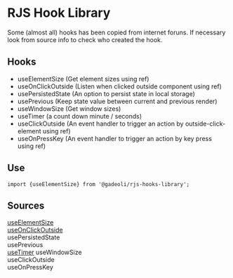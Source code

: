 # RJS Hook Library

Some (almost all) hooks has been copied from internet foruns. If necessary look from source info to check who created the hook.

## Hooks
 
- useElementSize (Get element sizes using ref)   
- useOnClickOutside (Listen when clicked outside component using ref)    
- usePersistedState (An option to persist state in local storage)  
- usePrevious (Keep state value between current and previous render)  
- useWindowSize (Get window sizes)  
- useTimer (a count down minute / seconds)  
- useClickOutside (An event handler to trigger an action by outside-click-element using ref)  
- useOnPressKey (An event handler to trigger an action by key press using ref)  

## Use

```
import {useElementSize} from '@gadeoli/rjs-hooks-library';
```

## Sources
[useElementSize](https://usehooks-ts.com/react-hook/use-element-size)     
[useOnClickOutside](https://usehooks.com/useOnClickOutside/)  
usePersistedState  
usePrevious  
[useTimer](https://www.codegrepper.com/code-examples/javascript/time+counter+in+react+js)
useWindowSize    
useClickOutside  
useOnPressKey  